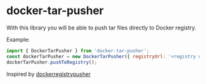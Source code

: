 # docker-tar-pusher

With this library you will be able to push tar files directly to Docker registry.

Example:

```javascript
import { DockerTarPusher } from 'docker-tar-pusher';
const dockerTarPusher = new DockerTarPusher({ registryUrl: '<registry url>', tarball: '<tarball>' });
dockerTarPusher.pushToRegistry();
```

Inspired by [dockerregistrypusher](https://github.com/Razikus/dockerregistrypusher)
